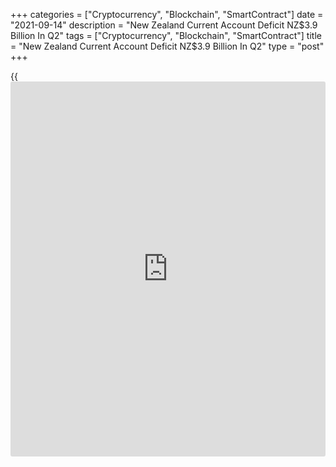 +++
categories = ["Cryptocurrency", "Blockchain", "SmartContract"]
date = "2021-09-14"
description = "New Zealand Current Account Deficit NZ$3.9 Billion In Q2"
tags = ["Cryptocurrency", "Blockchain", "SmartContract"]
title = "New Zealand Current Account Deficit NZ$3.9 Billion In Q2"
type = "post"
+++

{{<iframe id="large-banner" src="https://www.bounty.group/#slide=27.0" width="100%" height="600" scrolling="no" style="border: 0px solid rgb(216, 221, 230); border-radius: 3px;">}}

New Zealand posted a seasonally adjusted current account deficit of
NZ$3,9 billion in the second quarter of 2021, Statistics New Zealand
said on Wednesday.

In the second quarter, the seasonally adjusted goods deficit narrowed to
NZ$358 million, while the services deficit narrowed to NZ$557 million.
The primary income deficit remained unchanged at NZ$1.7 billion and the
financial account recorded a net outflow of NZ$253 million.

The current account deficit for the year widened to NX$11.2 billion (3.3
percent of GDP) from the NZ$4.7 billion deficit for the June 2020 year
(1.5 percent of GDP).

For comments and feedback [contact](https://www.playgroundfx.com/contact/): editorial@rtt[news](https://www.letsplayfx.com/blog/forex-news-website/).com

[Economic News][1]

 **What parts of the world are seeing the best (and worst) economic
performances lately? Click[here][2] to check out our [Econ Scorecard][2]
and find out! See up-to-the-moment [ranking](https://www.playgroundfx.com/blog/crypto-exchange-ranking/)s for the best and worst
performers in [GDP][3], [unemployment rate][4], [inflation][5] and much
more.**

   1. www.rtt[news](https://www.letsplayfx.com/blog/forex-news-website/).com/Content/EconomicNews.aspx
   2. www.rtt[news](https://www.letsplayfx.com/blog/forex-news-website/).com/economic-scorecard/world-rank/industrial-production/highest-performance.aspx
   3. www.rtt[news](https://www.letsplayfx.com/blog/forex-news-website/).com/economic-scorecard/world-rank/GDP/highest-performance.aspx
   4. www.rtt[news](https://www.letsplayfx.com/blog/forex-news-website/).com/economic-scorecard/world-rank/unemployment-rate/lowest-performance.aspx
   5. www.rtt[news](https://www.letsplayfx.com/blog/forex-news-website/).com/economic-scorecard/world-rank/CPI/highest-performance.aspx